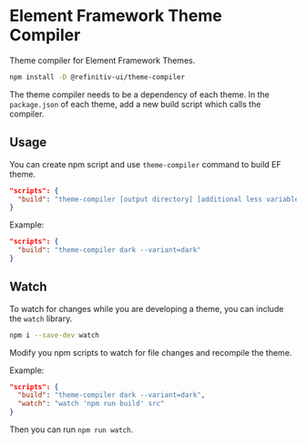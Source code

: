 # Element Framework Theme Compiler

Theme compiler for Element Framework Themes.

```sh
npm install -D @refinitiv-ui/theme-compiler
```

The theme compiler needs to be a dependency of each theme.
In the `package.json` of each theme, add a new build script which calls the compiler.

## Usage

You can create npm script and use `theme-compiler` command to build EF theme.

```json
"scripts": {
  "build": "theme-compiler [output directory] [additional less variables]"
}
```

Example:

```json
"scripts": {
  "build": "theme-compiler dark --variant=dark"
}
```

## Watch

To watch for changes while you are developing a theme, you can include the `watch` library.

```sh
npm i --save-dev watch
```

Modify you npm scripts to watch for file changes and recompile the theme.

Example:

```json
"scripts": {
  "build": "theme-compiler dark --variant=dark",
  "watch": "watch 'npm run build' src"
}
```

Then you can run `npm run watch`.
